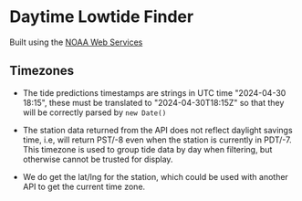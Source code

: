 # Daytime Lowtide Finder

Built using the [NOAA Web Services](
https://www.tidesandcurrents.noaa.gov/web_services_info.html)


## Timezones

- The tide predictions timestamps are strings in UTC time "2024-04-30 18:15", these must be translated to "2024-04-30T18:15Z" so that they will be correctly parsed by `new Date()`

- The station data returned from the API does not reflect daylight savings time, i.e, will return PST/-8 even when the station is currently in PDT/-7. This timezone is used to group tide data by day when filtering, but otherwise cannot be trusted for display. 

- We do get the lat/lng for the station, which could be used with another API to get the current time zone. 

